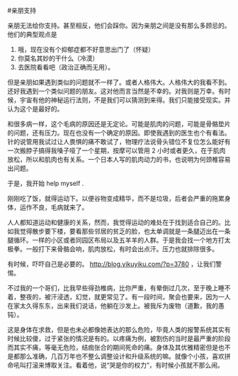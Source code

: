 #亲朋支持

亲朋无法给你支持。甚至相反，他们会踩你。因为亲朋之间是没有那么多顾忌的。他们的典型观点是

1. 哦，现在没有个抑郁症都不好意思出门了（怀疑） 
2. 你莫名其妙的干什么（冷漠）
3. 去医院看看吧（政治正确而无用）。

但是亲朋如果遇到类似的问题就不一样了。或者人格伟大。人格伟大的我看不到。还好我遇到一个类似问题的朋友。这对他而言当然是不幸的。对我则是万幸。有时候，宇宙有他的神秘运行法则，不是我们可以猜测到来得。我们只能接受现实。并认为这个是最好的。

和很多病一样，这个毛病的原因还是无定论。可能是肌肉的问题，可能是骨骼垫片的问题，还有压力。现在也没有一个确定的原因。即使我遇到的医生也个有看法。针的说管用我试过让人畏惧的痛不敢试了，物理疗法说骨头错位不复位怎么能好有一次搬脖子搞得我嗓子哑了一个星期，按摩可以管用 2 小时或者更久，在于肌肉放松，所以和肌肉也有关系。一个日本人写的肌肉动力的书，也说明为何颈椎容易出问题。 

于是，我开始 help myself . 

刚刚吃了饭，就得运动下。以便谷物变成精华，而不是垃圾，后者会严重的拖累身体，运作不良，毛病就来了。 

人人都知道运动和健康的关系，然而，我觉得运动的难处在于找到适合自己的。比如我觉得散步要下楼，要看那些邻居的贫乏的脸，也太单调就是一条腿迈出在一条腿循环。一样的小区或者同园区布局以及五羊羊的人群。于是我会找一个地方打太极拳。一般打下来骨骼会响，肌肉放松，有时会出点汗。压力也就排除很多。 

有时候，吓吓自己是必要的。 http://blog.yikuyiku.com/?p=3780 ，让我们警惕。 

不过我的一个哥们，比我早些得劲椎病，比你严重，有晕倒过几次，至于晚上睡不着，整夜的，被汗浸透，幻觉，就更常见了。有一段时间，聚会也要来，因为一人在家太久得东东，出来我们说话，他躺在沙发上。被我斥为废物（道歉，我的愚钝）。 

这是身体在求救，但是也未必都像她表达的那么危险，毕竟人类的报警系统其实有时候比较傻，过于紧张的情况是有的。以疼痛为例，被割伤的当时是最严重的阶段而其实不痛，等毫无危险，结痂张合的期间死命的痛。身体及其优雅精密但是也不是都那么准确，几百万年也不整么调整设计和升级系统的嘛。就像个小孩，喜欢拼命吼叫打滚来博取关注。看着他，说“哭是你的权力”，有时候小孩就不那么闹。 